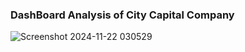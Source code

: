 ### DashBoard Analysis of City Capital Company
![Screenshot 2024-11-22 030529](https://github.com/user-attachments/assets/d70af057-9224-4b02-b9a1-1550c9dff33e)
